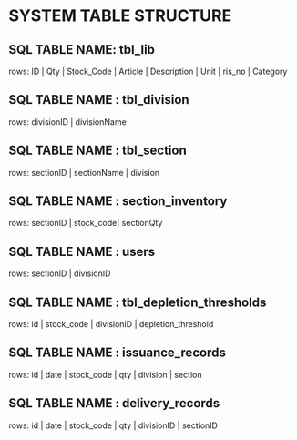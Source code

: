 # SYSTEM TABLE STRUCTURE

## SQL TABLE NAME: tbl_lib
rows: ID | Qty | Stock_Code | Article | Description | Unit | ris_no | Category 

## SQL TABLE NAME : tbl_division

rows: divisionID | divisionName


## SQL TABLE NAME : tbl_section

rows: sectionID | sectionName | division 

## SQL TABLE NAME : section_inventory

rows: sectionID | stock_code| sectionQty

## SQL TABLE NAME : users
rows: sectionID | divisionID

## SQL TABLE NAME : tbl_depletion_thresholds
rows: id | stock_code | divisionID | depletion_threshold

## SQL TABLE NAME : issuance_records
rows: id | date | stock_code | qty | division | section

## SQL TABLE NAME : delivery_records
rows: id | date | stock_code | qty | divisionID | sectionID

